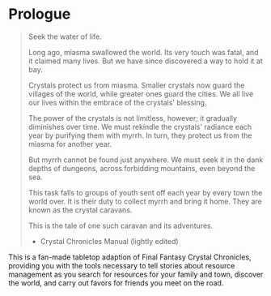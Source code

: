 # Prologue

> Seek the water of life.
>
> Long ago, miasma swallowed the world. Its very touch was fatal, and it claimed many lives. But we have since discovered a way to hold it at bay.
>
> Crystals protect us from miasma. Smaller crystals now guard the villages of the world, while greater ones guard the cities. We all live our lives within the embrace of the crystals' blessing.
>
> The power of the crystals is not limitless, however; it gradually diminishes over time. We must rekindle the crystals' radiance each year by purifying them with myrrh. In turn, they protect us from the miasma for another year.
>
> But myrrh cannot be found just anywhere. We must seek it in the dank depths of dungeons, across forbidding mountains, even beyond the sea.
>
> This task falls to groups of youth sent off each year by every town the world over. It is their duty to collect myrrh and bring it home. They are known as the crystal caravans.
>
> This is the tale of one such caravan and its adventures.
>
> -   Crystal Chronicles Manual (lightly edited)

This is a fan-made tabletop adaption of Final Fantasy Crystal Chronicles, providing you with the tools necessary to tell stories about resource management as you search for resources for your family and town, discover the world, and carry out favors for friends you meet on the road.
